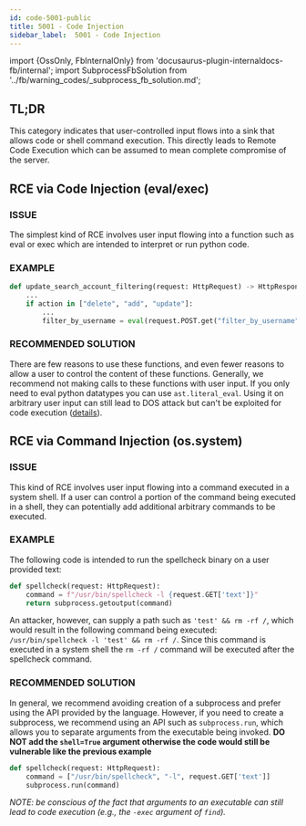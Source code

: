 ```yaml
---
id: code-5001-public
title: 5001 - Code Injection
sidebar_label:  5001 - Code Injection
---
```

import {OssOnly, FbInternalOnly} from 'docusaurus-plugin-internaldocs-fb/internal';
import SubprocessFbSolution from '../fb/warning_codes/_subprocess_fb_solution.md';


## TL;DR

This category indicates that user-controlled input flows into a sink that allows code or shell command execution. This directly leads to Remote Code Execution which can be assumed to mean complete compromise of the server.


## RCE via Code Injection (eval/exec)

### ISSUE

The simplest kind of RCE involves user input flowing into a function such as eval or exec which are intended to interpret or run python code.

### EXAMPLE

```python
def update_search_account_filtering(request: HttpRequest) -> HttpResponse:
    ...
    if action in ["delete", "add", "update"]:
        ...
        filter_by_username = eval(request.POST.get("filter_by_username", "True"))
```
### RECOMMENDED SOLUTION
There are few reasons to use these functions, and even fewer reasons to allow a user to control the content of these functions. Generally, we recommend not making calls to these functions with user input. If you only need to eval python datatypes you can use `ast.literal_eval`. Using it on arbitrary user input can still lead to DOS attack but can't be exploited for code execution ([details](https://docs.python.org/3/library/ast.html#ast.literal_eval)).

## RCE via Command Injection (os.system)

### ISSUE

This kind of RCE involves user input flowing into a command executed in a system shell. If a user can control a portion of the command being executed in a shell, they can potentially add additional arbitrary commands to be executed.

### EXAMPLE

The following code is intended to run the spellcheck binary on a user provided text:
```python
def spellcheck(request: HttpRequest):
    command = f"/usr/bin/spellcheck -l {request.GET['text']}"
    return subprocess.getoutput(command)
```
An attacker, however, can supply a path such as `'test' && rm -rf /`, which would result in the following command being executed: `/usr/bin/spellcheck -l 'test' && rm -rf /`. Since this command is executed in a system shell the `rm -rf /` command will be executed after the spellcheck command.

### RECOMMENDED SOLUTION

<OssOnly>

In general, we recommend avoiding creation of a subprocess and prefer using the API provided by the language.
However, if you need to create a subprocess, we recommend using an API such as `subprocess.run`, which allows you to separate arguments from the executable being invoked. **DO NOT add the `shell=True` argument otherwise the code would still be vulnerable like the previous example**

```python
def spellcheck(request: HttpRequest):
    command = ["/usr/bin/spellcheck", "-l", request.GET['text']]
    subprocess.run(command)
```
*NOTE: be conscious of the fact that arguments to an executable can still lead to code execution (e.g., the `-exec` argument of `find`).*

</OssOnly>

<FbInternalOnly>

<SubprocessFbSolution/>

</FbInternalOnly>

